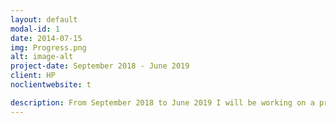 ```yaml
---
layout: default
modal-id: 1
date: 2014-07-15
img: Progress.png
alt: image-alt
project-date: September 2018 - June 2019
client: HP
noclientwebsite: t

description: From September 2018 to June 2019 I will be working on a project with HP which will involve containerizing the process for their PageWide Industrial Webpress. some of the technologies we will be using for this project include Docker for the containerization, and Kubernetes for container management. I will be working with a group of seven, including two team leaders who currently work at HP, in order to complete this project. The main focus of this project is to containerize each individual aspect of the current WebPress process in order to reduce process downtime and to maximize the utilization of server space. If you would like to hear more about this project please contact me through the email form located at the bottom of the website.
---
```

